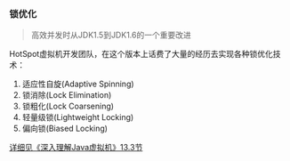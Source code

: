 ### 锁优化

> 高效并发时从JDK1.5到JDK1.6的一个重要改进

HotSpot虚拟机开发团队，在这个版本上话费了大量的经历去实现各种锁优化技术：
1. 适应性自旋(Adaptive Spinning)
2. 锁消除(Lock Elimination)
3. 锁粗化(Lock Coarsening)
4. 轻量级锁(Lightweight Locking)
5. 偏向锁(Biased Locking)

[详细见《深入理解Java虚拟机》13.3节]()
